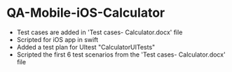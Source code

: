 # QA-Mobile-iOS-Calculator
- Test cases are added in 'Test cases- Calculator.docx' file
- Scripted for iOS app in swift
- Added a test plan for UItest "CalculatorUITests"
- Scripted the first 6 test scenarios from the 'Test cases- Calculator.docx' file
